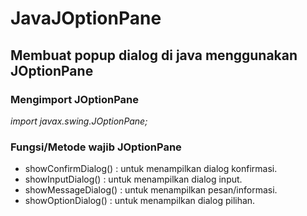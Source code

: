 # JavaJOptionPane
Membuat popup dialog di java menggunakan JOptionPane
--
### Mengimport JOptionPane
*import javax.swing.JOptionPane;*

### Fungsi/Metode wajib JOptionPane
- showConfirmDialog() : untuk menampilkan dialog konfirmasi.
- showInputDialog() : untuk menampilkan dialog input.
- showMessageDialog() : untuk menampilkan pesan/informasi.
- showOptionDialog() : untuk menampilkan dialog pilihan.


